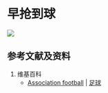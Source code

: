 # 早抢到球

![](/images/在解剖学基础下进行身体锻炼/足球运动过程中的肌肉受力原理/身体对抗/早抢到球/1a1.jpg)

## 参考文献及资料

1. 维基百科
	- [Association football](https://en.wikipedia.org/wiki/Association_football) | [足球](https://zh.wikipedia.org/wiki/%E8%B6%B3%E7%90%83)


